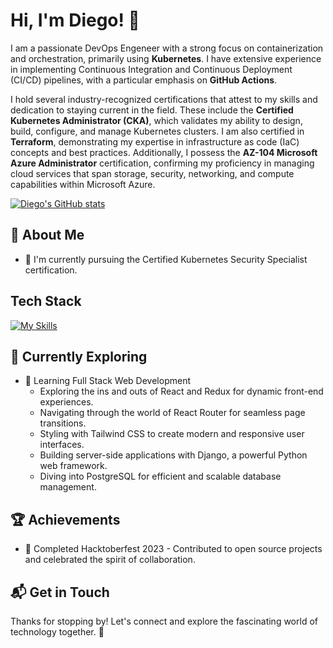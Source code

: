 # Hi, I'm Diego! 👋

I am a passionate DevOps Engeneer with a strong focus on containerization and orchestration, primarily using **Kubernetes**. I have extensive experience in implementing Continuous Integration and Continuous Deployment (CI/CD) pipelines, with a particular emphasis on **GitHub Actions**. 

I hold several industry-recognized certifications that attest to my skills and dedication to staying current in the field. These include the **Certified Kubernetes Administrator (CKA)**, which validates my ability to design, build, configure, and manage Kubernetes clusters. I am also certified in **Terraform**, demonstrating my expertise in infrastructure as code (IaC) concepts and best practices. Additionally, I possess the **AZ-104 Microsoft Azure Administrator** certification, confirming my proficiency in managing cloud services that span storage, security, networking, and compute capabilities within Microsoft Azure.

[![Diego's GitHub stats](https://github-readme-stats.vercel.app/api?username=dluciame&count_private=true)](https://github.com/dluciame/github-readme-stats)

## 🚀 About Me

- 🔭 I'm currently pursuing the Certified Kubernetes Security Specialist certification.

## Tech Stack
[![My Skills](https://skillicons.dev/icons?i=js,html,css,wasm)](https://skillicons.dev)

## 🌱 Currently Exploring

- 🚀 Learning Full Stack Web Development
  - Exploring the ins and outs of React and Redux for dynamic front-end experiences.
  - Navigating through the world of React Router for seamless page transitions.
  - Styling with Tailwind CSS to create modern and responsive user interfaces.
  - Building server-side applications with Django, a powerful Python web framework.
  - Diving into PostgreSQL for efficient and scalable database management.

 ## 🏆 Achievements

- 🌟 Completed Hacktoberfest 2023 - Contributed to open source projects and celebrated the spirit of collaboration.


## 📬 Get in Touch

Thanks for stopping by! Let's connect and explore the fascinating world of technology together. 🚀

